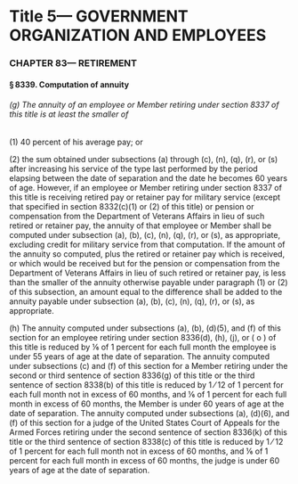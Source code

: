 
# Title 5— GOVERNMENT ORGANIZATION AND EMPLOYEES
### CHAPTER 83— RETIREMENT
#### § 8339. Computation of annuity
###### (g) The annuity of an employee or Member retiring under section 8337 of this title is at least the smaller of

(1) 40 percent of his average pay; or

(2) the sum obtained under subsections (a) through (c), (n), (q), (r), or (s) after increasing his service of the type last performed by the period elapsing between the date of separation and the date he becomes 60 years of age. However, if an employee or Member retiring under section 8337 of this title is receiving retired pay or retainer pay for military service (except that specified in section 8332(c)(1) or (2) of this title) or pension or compensation from the Department of Veterans Affairs in lieu of such retired or retainer pay, the annuity of that employee or Member shall be computed under subsection (a), (b), (c), (n), (q), (r), or (s), as appropriate, excluding credit for military service from that computation. If the amount of the annuity so computed, plus the retired or retainer pay which is received, or which would be received but for the pension or compensation from the Department of Veterans Affairs in lieu of such retired or retainer pay, is less than the smaller of the annuity otherwise payable under paragraph (1) or (2) of this subsection, an amount equal to the difference shall be added to the annuity payable under subsection (a), (b), (c), (n), (q), (r), or (s), as appropriate.

(h) The annuity computed under subsections (a), (b), (d)(5), and (f) of this section for an employee retiring under section 8336(d), (h), (j), or ( o ) of this title is reduced by ⅙ of 1 percent for each full month the employee is under 55 years of age at the date of separation. The annuity computed under subsections (c) and (f) of this section for a Member retiring under the second or third sentence of section 8336(g) of this title or the third sentence of section 8338(b) of this title is reduced by 1 ⁄ 12 of 1 percent for each full month not in excess of 60 months, and ⅙ of 1 percent for each full month in excess of 60 months, the Member is under 60 years of age at the date of separation. The annuity computed under subsections (a), (d)(6), and (f) of this section for a judge of the United States Court of Appeals for the Armed Forces retiring under the second sentence of section 8336(k) of this title or the third sentence of section 8338(c) of this title is reduced by 1 ⁄ 12 of 1 percent for each full month not in excess of 60 months, and ⅙ of 1 percent for each full month in excess of 60 months, the judge is under 60 years of age at the date of separation.
